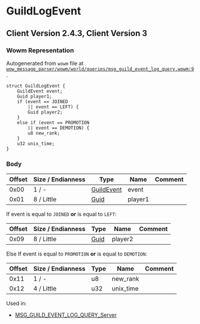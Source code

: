 # GuildLogEvent

## Client Version 2.4.3, Client Version 3

### Wowm Representation

Autogenerated from `wowm` file at [`wow_message_parser/wowm/world/queries/msg_guild_event_log_query.wowm:9`](https://github.com/gtker/wow_messages/tree/main/wow_message_parser/wowm/world/queries/msg_guild_event_log_query.wowm#L9).
```rust,ignore
struct GuildLogEvent {
    GuildEvent event;
    Guid player1;
    if (event == JOINED
        || event == LEFT) {
        Guid player2;
    }
    else if (event == PROMOTION
        || event == DEMOTION) {
        u8 new_rank;
    }
    u32 unix_time;
}
```
### Body

| Offset | Size / Endianness | Type | Name | Comment |
| ------ | ----------------- | ---- | ---- | ------- |
| 0x00 | 1 / - | [GuildEvent](guildevent.md) | event |  |
| 0x01 | 8 / Little | [Guid](../types/packed-guid.md) | player1 |  |

If event is equal to `JOINED` **or** 
is equal to `LEFT`:

| Offset | Size / Endianness | Type | Name | Comment |
| ------ | ----------------- | ---- | ---- | ------- |
| 0x09 | 8 / Little | [Guid](../types/packed-guid.md) | player2 |  |

Else If event is equal to `PROMOTION` **or** 
is equal to `DEMOTION`:

| Offset | Size / Endianness | Type | Name | Comment |
| ------ | ----------------- | ---- | ---- | ------- |
| 0x11 | 1 / - | u8 | new_rank |  |
| 0x12 | 4 / Little | u32 | unix_time |  |


Used in:
* [MSG_GUILD_EVENT_LOG_QUERY_Server](msg_guild_event_log_query_server.md)

